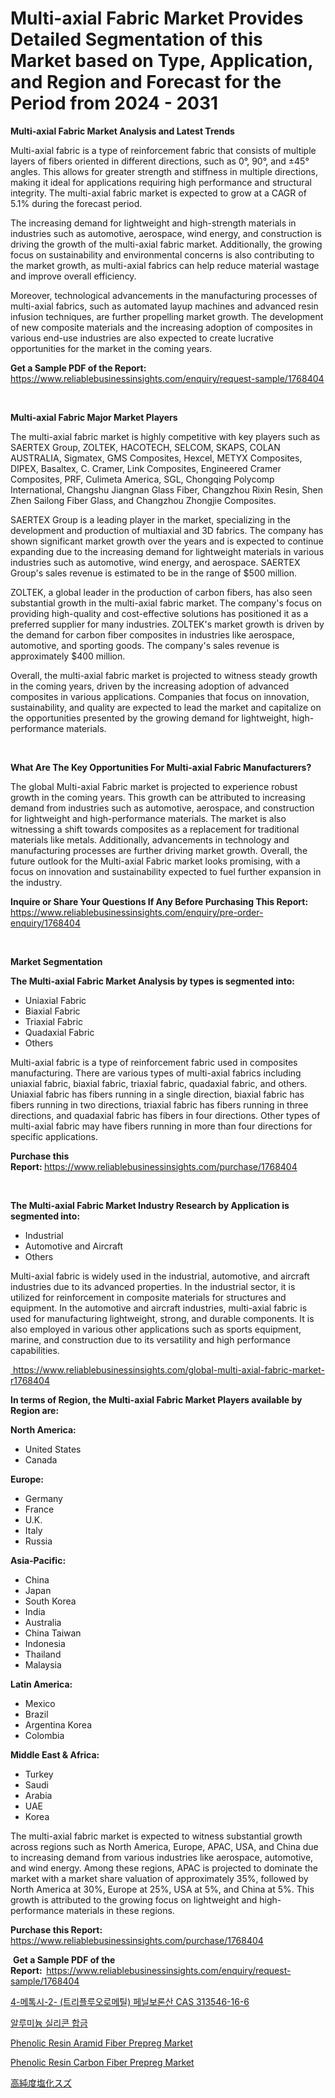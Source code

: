 <p><h1>Multi-axial Fabric Market Provides Detailed Segmentation of this Market based on Type, Application, and Region and Forecast for the Period from 2024 - 2031</h1></p><p><strong>Multi-axial Fabric Market Analysis and Latest Trends</strong></p>
<p><p>Multi-axial fabric is a type of reinforcement fabric that consists of multiple layers of fibers oriented in different directions, such as 0°, 90°, and ±45° angles. This allows for greater strength and stiffness in multiple directions, making it ideal for applications requiring high performance and structural integrity. The multi-axial fabric market is expected to grow at a CAGR of 5.1% during the forecast period.</p><p>The increasing demand for lightweight and high-strength materials in industries such as automotive, aerospace, wind energy, and construction is driving the growth of the multi-axial fabric market. Additionally, the growing focus on sustainability and environmental concerns is also contributing to the market growth, as multi-axial fabrics can help reduce material wastage and improve overall efficiency.</p><p>Moreover, technological advancements in the manufacturing processes of multi-axial fabrics, such as automated layup machines and advanced resin infusion techniques, are further propelling market growth. The development of new composite materials and the increasing adoption of composites in various end-use industries are also expected to create lucrative opportunities for the market in the coming years.</p></p>
<p><strong>Get a Sample PDF of the Report:&nbsp;</strong> <a href="https://www.reliablebusinessinsights.com/enquiry/request-sample/1768404">https://www.reliablebusinessinsights.com/enquiry/request-sample/1768404</a></p>
<p>&nbsp;</p>
<p><strong>Multi-axial Fabric Major Market Players</strong></p>
<p><p>The multi-axial fabric market is highly competitive with key players such as SAERTEX Group, ZOLTEK, HACOTECH, SELCOM, SKAPS, COLAN AUSTRALIA, Sigmatex, GMS Composites, Hexcel, METYX Composites, DIPEX, Basaltex, C. Cramer, Link Composites, Engineered Cramer Composites, PRF, Culimeta America, SGL, Chongqing Polycomp International, Changshu Jiangnan Glass Fiber, Changzhou Rixin Resin, Shen Zhen Sailong Fiber Glass, and Changzhou Zhongjie Composites.</p><p>SAERTEX Group is a leading player in the market, specializing in the development and production of multiaxial and 3D fabrics. The company has shown significant market growth over the years and is expected to continue expanding due to the increasing demand for lightweight materials in various industries such as automotive, wind energy, and aerospace. SAERTEX Group's sales revenue is estimated to be in the range of $500 million.</p><p>ZOLTEK, a global leader in the production of carbon fibers, has also seen substantial growth in the multi-axial fabric market. The company's focus on providing high-quality and cost-effective solutions has positioned it as a preferred supplier for many industries. ZOLTEK's market growth is driven by the demand for carbon fiber composites in industries like aerospace, automotive, and sporting goods. The company's sales revenue is approximately $400 million.</p><p>Overall, the multi-axial fabric market is projected to witness steady growth in the coming years, driven by the increasing adoption of advanced composites in various applications. Companies that focus on innovation, sustainability, and quality are expected to lead the market and capitalize on the opportunities presented by the growing demand for lightweight, high-performance materials.</p></p>
<p>&nbsp;</p>
<p><strong>What Are The Key Opportunities For Multi-axial Fabric Manufacturers?</strong></p>
<p><p>The global Multi-axial Fabric market is projected to experience robust growth in the coming years. This growth can be attributed to increasing demand from industries such as automotive, aerospace, and construction for lightweight and high-performance materials. The market is also witnessing a shift towards composites as a replacement for traditional materials like metals. Additionally, advancements in technology and manufacturing processes are further driving market growth. Overall, the future outlook for the Multi-axial Fabric market looks promising, with a focus on innovation and sustainability expected to fuel further expansion in the industry.</p></p>
<p><strong>Inquire or Share Your Questions If Any Before Purchasing This Report:</strong> <a href="https://www.reliablebusinessinsights.com/enquiry/pre-order-enquiry/1768404">https://www.reliablebusinessinsights.com/enquiry/pre-order-enquiry/1768404</a></p>
<p>&nbsp;</p>
<p><strong>Market Segmentation</strong></p>
<p><strong>The Multi-axial Fabric Market Analysis by types is segmented into:</strong></p>
<p><ul><li>Uniaxial Fabric</li><li>Biaxial Fabric</li><li>Triaxial Fabric</li><li>Quadaxial Fabric</li><li>Others</li></ul></p>
<p><p>Multi-axial fabric is a type of reinforcement fabric used in composites manufacturing. There are various types of multi-axial fabrics including uniaxial fabric, biaxial fabric, triaxial fabric, quadaxial fabric, and others. Uniaxial fabric has fibers running in a single direction, biaxial fabric has fibers running in two directions, triaxial fabric has fibers running in three directions, and quadaxial fabric has fibers in four directions. Other types of multi-axial fabric may have fibers running in more than four directions for specific applications.</p></p>
<p><strong>Purchase this Report:&nbsp;</strong><a href="https://www.reliablebusinessinsights.com/purchase/1768404">https://www.reliablebusinessinsights.com/purchase/1768404</a></p>
<p>&nbsp;</p>
<p><strong>The Multi-axial Fabric Market Industry Research by Application is segmented into:</strong></p>
<p><ul><li>Industrial</li><li>Automotive and Aircraft</li><li>Others</li></ul></p>
<p><p>Multi-axial fabric is widely used in the industrial, automotive, and aircraft industries due to its advanced properties. In the industrial sector, it is utilized for reinforcement in composite materials for structures and equipment. In the automotive and aircraft industries, multi-axial fabric is used for manufacturing lightweight, strong, and durable components. It is also employed in various other applications such as sports equipment, marine, and construction due to its versatility and high performance capabilities.</p></p>
<p><a href="https://www.reliablebusinessinsights.com/global-multi-axial-fabric-market-r1768404">&nbsp;https://www.reliablebusinessinsights.com/global-multi-axial-fabric-market-r1768404</a></p>
<p><strong>In terms of Region, the Multi-axial Fabric Market Players available by Region are:</strong></p>
<p>
    <p> <strong> North America: </strong>
        <ul>
            <li>United States</li>
            <li>Canada</li>
        </ul>
        </p> 
    <p> <strong> Europe: </strong>
        <ul>
            <li>Germany</li>
            <li>France</li>
            <li>U.K.</li>
            <li>Italy</li>
            <li>Russia</li>
        </ul>
        </p> 
    <p> <strong> Asia-Pacific: </strong>
        <ul>
            <li>China</li>
            <li>Japan</li>
            <li>South Korea</li>
            <li>India</li>
            <li>Australia</li>
            <li>China Taiwan</li>
            <li>Indonesia</li>
            <li>Thailand</li>
            <li>Malaysia</li>
        </ul>
        </p> 
    <p> <strong> Latin America: </strong>
        <ul>
            <li>Mexico</li>
            <li>Brazil</li>
            <li>Argentina Korea</li>
            <li>Colombia</li>
        </ul>
        </p> 
    <p> <strong> Middle East & Africa: </strong>
        <ul>
            <li>Turkey</li>
            <li>Saudi</li>
            <li>Arabia</li>
            <li>UAE</li>
            <li>Korea</li>
        </ul>
    </p>
    </p>
<p><p>The multi-axial fabric market is expected to witness substantial growth across regions such as North America, Europe, APAC, USA, and China due to increasing demand from various industries like aerospace, automotive, and wind energy. Among these regions, APAC is projected to dominate the market with a market share valuation of approximately 35%, followed by North America at 30%, Europe at 25%, USA at 5%, and China at 5%. This growth is attributed to the growing focus on lightweight and high-performance materials in these regions.</p></p>
<p><strong>Purchase this Report: </strong><a href="https://www.reliablebusinessinsights.com/purchase/1768404">https://www.reliablebusinessinsights.com/purchase/1768404</a></p>
<p>&nbsp;<strong>Get a Sample PDF of the Report:&nbsp;&nbsp;</strong><a href="https://www.reliablebusinessinsights.com/enquiry/request-sample/1768404">https://www.reliablebusinessinsights.com/enquiry/request-sample/1768404</a></p>
<p><strong></strong></p>
<p><p><a href="https://github.com/TrevorKruvalis5678/Market-Research-Report-List-2/blob/main/3524031143050.md">4-메톡시-2- (트리플루오로메틸) 페닐보론산 CAS 313546-16-6</a></p><p><a href="https://github.com/lzuwsfreyoq70/Market-Research-Report-List-2/blob/main/7191201143049.md">알루미늄 실리콘 합금</a></p><p><a href="https://github.com/lukmanduiky01/Market-Research-Report-List-1/blob/main/phenolic-resin-aramid-fiber-prepreg-market.md">Phenolic Resin Aramid Fiber Prepreg Market</a></p><p><a href="https://github.com/theanastasiyah/Market-Research-Report-List-1/blob/main/phenolic-resin-carbon-fiber-prepreg-market.md">Phenolic Resin Carbon Fiber Prepreg Market</a></p><p><a href="https://github.com/LizaHeller2023/Market-Research-Report-List-1/blob/main/4913882137499.md">高純度塩化スズ</a></p></p>